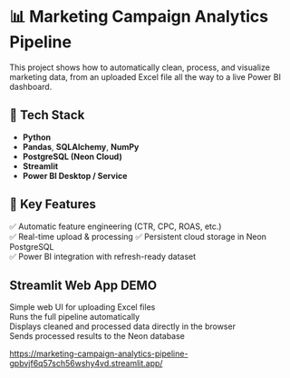 # 📊 Marketing Campaign Analytics Pipeline

This project shows how to automatically clean, process, and visualize marketing data, from an uploaded Excel file all the way to a live Power BI dashboard.

## 🔧 Tech Stack

- **Python**
- **Pandas**, **SQLAlchemy**, **NumPy**
- **PostgreSQL (Neon Cloud)**
- **Streamlit**
- **Power BI Desktop / Service**

## 🧠 Key Features

✅ Automatic feature engineering (CTR, CPC, ROAS, etc.)  
✅ Real-time upload & processing 
✅ Persistent cloud storage in Neon PostgreSQL  
✅ Power BI integration with refresh-ready dataset  

## Streamlit Web App DEMO
Simple web UI for uploading Excel files  
Runs the full pipeline automatically  
Displays cleaned and processed data directly in the browser  
Sends processed results to the Neon database  

https://marketing-campaign-analytics-pipeline-gpbvjf6q57sch56wshy4vd.streamlit.app/
